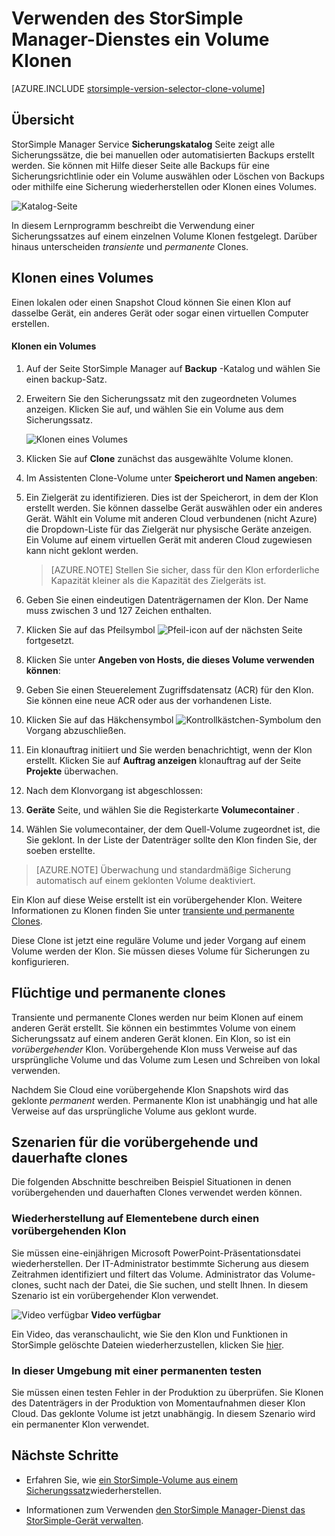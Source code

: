 <properties
   pageTitle="Klonen das StorSimple Volume | Microsoft Azure"
   description="Beschreibt verschiedene Clone-Typen und ihre Verwendung und beschreibt, wie Sie einen Sicherungssatz auf einem einzelnen Volume klonen."
   services="storsimple"
   documentationCenter="NA"
   authors="alkohli"
   manager="carmonm"
   editor="" />
<tags 
   ms.service="storsimple"
   ms.devlang="NA"
   ms.topic="article"
   ms.tgt_pltfrm="NA"
   ms.workload="TBD"
   ms.date="08/17/2016"
   ms.author="alkohli" />

# <a name="use-the-storsimple-manager-service-to-clone-a-volume"></a>Verwenden des StorSimple Manager-Dienstes ein Volume Klonen

[AZURE.INCLUDE [storsimple-version-selector-clone-volume](../../includes/storsimple-version-selector-clone-volume.md)]

## <a name="overview"></a>Übersicht

StorSimple Manager Service **Sicherungskatalog** Seite zeigt alle Sicherungssätze, die bei manuellen oder automatisierten Backups erstellt werden. Sie können mit Hilfe dieser Seite alle Backups für eine Sicherungsrichtlinie oder ein Volume auswählen oder Löschen von Backups oder mithilfe eine Sicherung wiederherstellen oder Klonen eines Volumes.

![Katalog-Seite](./media/storsimple-clone-volume/HCS_BackupCatalog.png)  

In diesem Lernprogramm beschreibt die Verwendung einer Sicherungssatzes auf einem einzelnen Volume Klonen festgelegt. Darüber hinaus unterscheiden *transiente* und *permanente* Clones. 

## <a name="create-a-clone-of-a-volume"></a>Klonen eines Volumes

Einen lokalen oder einen Snapshot Cloud können Sie einen Klon auf dasselbe Gerät, ein anderes Gerät oder sogar einen virtuellen Computer erstellen.

#### <a name="to-clone-a-volume"></a>Klonen ein Volumes

1. Auf der Seite StorSimple Manager auf **Backup** -Katalog und wählen Sie einen backup-Satz.

2. Erweitern Sie den Sicherungssatz mit den zugeordneten Volumes anzeigen. Klicken Sie auf, und wählen Sie ein Volume aus dem Sicherungssatz.

     ![Klonen eines Volumes](./media/storsimple-clone-volume/HCS_Clone.png) 

3. Klicken Sie auf **Clone** zunächst das ausgewählte Volume klonen.

4. Im Assistenten Clone-Volume unter **Speicherort und Namen angeben**:

  1. Ein Zielgerät zu identifizieren. Dies ist der Speicherort, in dem der Klon erstellt werden. Sie können dasselbe Gerät auswählen oder ein anderes Gerät. Wählt ein Volume mit anderen Cloud verbundenen (nicht Azure) die Dropdown-Liste für das Zielgerät nur physische Geräte anzeigen. Ein Volume auf einem virtuellen Gerät mit anderen Cloud zugewiesen kann nicht geklont werden.

        >  [AZURE.NOTE] Stellen Sie sicher, dass für den Klon erforderliche Kapazität kleiner als die Kapazität des Zielgeräts ist.
  2. Geben Sie einen eindeutigen Datenträgernamen der Klon. Der Name muss zwischen 3 und 127 Zeichen enthalten.
  3. Klicken Sie auf das Pfeilsymbol ![Pfeil-icon](./media/storsimple-clone-volume/HCS_ArrowIcon.png) auf der nächsten Seite fortgesetzt.

5. Klicken Sie unter **Angeben von Hosts, die dieses Volume verwenden können**:

  1. Geben Sie einen Steuerelement Zugriffsdatensatz (ACR) für den Klon. Sie können eine neue ACR oder aus der vorhandenen Liste.
  2. Klicken Sie auf das Häkchensymbol ![Kontrollkästchen-Symbol](./media/storsimple-clone-volume/HCS_CheckIcon.png)um den Vorgang abzuschließen.

6. Ein klonauftrag initiiert und Sie werden benachrichtigt, wenn der Klon erstellt. Klicken Sie auf **Auftrag anzeigen** klonauftrag auf der Seite **Projekte** überwachen.

7. Nach dem Klonvorgang ist abgeschlossen:

  1. **Geräte** Seite, und wählen Sie die Registerkarte **Volumecontainer** . 
  2. Wählen Sie volumecontainer, der dem Quell-Volume zugeordnet ist, die Sie geklont. In der Liste der Datenträger sollte den Klon finden Sie, der soeben erstellte.

>[AZURE.NOTE] Überwachung und standardmäßige Sicherung automatisch auf einem geklonten Volume deaktiviert.

Ein Klon auf diese Weise erstellt ist ein vorübergehender Klon. Weitere Informationen zu Klonen finden Sie unter [transiente und permanente Clones](#transient-vs.-permanent-clones).

Diese Clone ist jetzt eine reguläre Volume und jeder Vorgang auf einem Volume werden der Klon. Sie müssen dieses Volume für Sicherungen zu konfigurieren.

## <a name="transient-vs-permanent-clones"></a>Flüchtige und permanente clones

Transiente und permanente Clones werden nur beim Klonen auf einem anderen Gerät erstellt. Sie können ein bestimmtes Volume von einem Sicherungssatz auf einem anderen Gerät klonen. Ein Klon, so ist ein *vorübergehender* Klon. Vorübergehende Klon muss Verweise auf das ursprüngliche Volume und das Volume zum Lesen und Schreiben von lokal verwenden. 

Nachdem Sie Cloud eine vorübergehende Klon Snapshots wird das geklonte *permanent* werden. Permanente Klon ist unabhängig und hat alle Verweise auf das ursprüngliche Volume aus geklont wurde.  

## <a name="scenarios-for-transient-and-permanent-clones"></a>Szenarien für die vorübergehende und dauerhafte clones

Die folgenden Abschnitte beschreiben Beispiel Situationen in denen vorübergehenden und dauerhaften Clones verwendet werden können.

### <a name="item-level-recovery-with-a-transient-clone"></a>Wiederherstellung auf Elementebene durch einen vorübergehenden Klon

Sie müssen eine-einjährigen Microsoft PowerPoint-Präsentationsdatei wiederherstellen. Der IT-Administrator bestimmte Sicherung aus diesem Zeitrahmen identifiziert und filtert das Volume. Administrator das Volume-clones, sucht nach der Datei, die Sie suchen, und stellt Ihnen. In diesem Szenario ist ein vorübergehender Klon verwendet. 
 
![Video verfügbar](./media/storsimple-clone-volume/Video_icon.png) **Video verfügbar**

Ein Video, das veranschaulicht, wie Sie den Klon und Funktionen in StorSimple gelöschte Dateien wiederherzustellen, klicken Sie [hier](https://azure.microsoft.com/documentation/videos/storsimple-recover-deleted-files-with-storsimple/).

### <a name="testing-in-the-production-environment-with-a-permanent-clone"></a>In dieser Umgebung mit einer permanenten testen

Sie müssen einen testen Fehler in der Produktion zu überprüfen. Sie Klonen des Datenträgers in der Produktion von Momentaufnahmen dieser Klon Cloud. Das geklonte Volume ist jetzt unabhängig. In diesem Szenario wird ein permanenter Klon verwendet.

## <a name="next-steps"></a>Nächste Schritte
- Erfahren Sie, wie [ein StorSimple-Volume aus einem Sicherungssatz](storsimple-restore-from-backup-set.md)wiederherstellen.

- Informationen zum Verwenden [den StorSimple Manager-Dienst das StorSimple-Gerät verwalten](storsimple-manager-service-administration.md).

 
